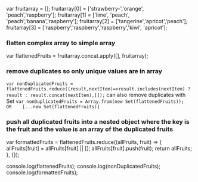 var fruitarray = [];
fruitarray[0] = ['strawberry-','orange', 'peach','raspberry'];
fruitarray[1] = ['lime', 'peach', 'peach','banana','raspberry'];
fruitarray[2] = ['tangerine','apricot','peach'];
fruitarray[3] = ['raspberry','raspberry','raspberry','kiwi', 'apricot'];

### flatten complex array to simple array
var flattenedFruits = fruitarray.concat.apply([], fruitarray);

### remove duplicates so only unique values are in array
`var nonDuplicatedFruits = flattenedFruits.reduce((result,nextItem)=>result.includes(nextItem) ? result : result.concat(nextItem),[]);`
can also remove duplicates with Set
`var nonDuplicatedFruits = Array.from(new Set(flattenedFruits));   OR    [...new Set(flattenedFruits)]`

### push all duplicated fruits into a nested object where the key is the fruit and the value is an array of the duplicated fruits
var formattedFruits = flattenedFruits.reduce((allFruits, fruit) => {
  allFruits[fruit] = allFruits[fruit] || [];
  allFruits[fruit].push(fruit);
  return allFruits;
}, {});

console.log(flattenedFruits);
console.log(nonDuplicatedFruits);
console.log(formattedFruits);
